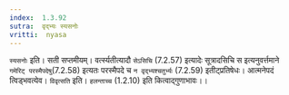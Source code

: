 ```yaml
---
index:  1.3.92
sutra:  वृद्भ्यः स्यसनोः
vritti:  nyasa
---
```


`स्यसनोः` इति। सती सप्तमीयम्। वर्त्स्यतीत्यादौ `सेऽसिचि` (7.2.57) इत्यादेः सूत्रादसिचि स इत्यनुवर्त्तमाने `गमेरिट् परस्मैपदेषु`(7.2.58) इत्यतः परस्मैपदे च `न वृद्भ्यश्चतुर्भ्यः` (7.2.59) इतीट्प्रतिषेधः। आत्मनेपदं त्विड्भवत्येव। `विवृत्सति` इति। `हलन्ताच्च` (1.2.10) इति कित्वाद्गुणाभावः।।

